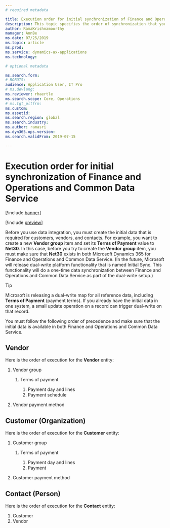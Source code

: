 ```yaml
---
# required metadata

title: Execution order for initial synchronization of Finance and Operations and Common Data Service
description: This topic specifies the order of synchronization that you must follow to create the initial data.
author: RamaKrishnamoorthy 
manager: AnnBe
ms.date: 07/25/2019
ms.topic: article
ms.prod: 
ms.service: dynamics-ax-applications
ms.technology: 

# optional metadata

ms.search.form: 
# ROBOTS: 
audience: Application User, IT Pro
# ms.devlang: 
ms.reviewer: rhaertle
ms.search.scope: Core, Operations
# ms.tgt_pltfrm: 
ms.custom: 
ms.assetid: 
ms.search.region: global
ms.search.industry: 
ms.author: ramasri
ms.dyn365.ops.version: 
ms.search.validFrom: 2019-07-15

---
```


# Execution order for initial synchronization of Finance and Operations and Common Data Service

[!include [banner](../includes/banner.md)]

[!include [preview](../includes/preview-banner.md)]

Before you use data integration, you must create the initial data that is required for customers, vendors, and contacts. For example, you want to create a new **Vendor group** item and set its **Terms of Payment** value to **Net30**. In this case, before you try to create the **Vendor group** item, you must make sure that **Net30** exists in both Microsoft Dynamics 365 for Finance and Operations and Common Data Service. (In the future, Microsoft will release dual-write platform functionality that is named Initial Sync. This functionality will do a one-time data synchronization between Finance and Operations and Common Data Service as part of the dual-write setup.)

> [!TIP]
> Microsoft is releasing a dual-write map for all reference data, including **Terms of Payment** (payment terms). If you already have the initial data in one system, a small update operation on a record can trigger dual-write on that record.

You must follow the following order of precedence and make sure that the initial data is available in both Finance and Operations and Common Data Service.

## Vendor

Here is the order of execution for the **Vendor** entity:

1. Vendor group

    1. Terms of payment

        1. Payment day and lines
        2. Payment schedule

2. Vendor payment method

## Customer (Organization)

Here is the order of execution for the **Customer** entity:

1. Customer group

    1. Terms of payment

        1. Payment day and lines
        2. Payment 

2. Customer payment method

## Contact (Person)

Here is the order of execution for the **Contact** entity:

1. Customer
2. Vendor
